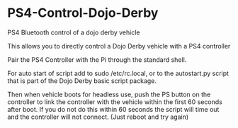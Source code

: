 # PS4-Control-Dojo-Derby
PS4 Bluetooth control of a dojo derby vehicle

This allows you to directly control a Dojo Derby vehicle with a PS4 controller

Pair the PS4 Controller with the Pi through the standard shell.

For auto start of script add to sudo /etc/rc.local, or to the autostart.py script that is part of the Dojo Derby basic script package.

Then when vehicle boots for headless use, push the PS button on the controller to link the controller with the vehicle within the first 60 seconds after boot.  If you do not do this within 60 seconds the script will time out and the controller will not connect. (Just reboot and try again)
